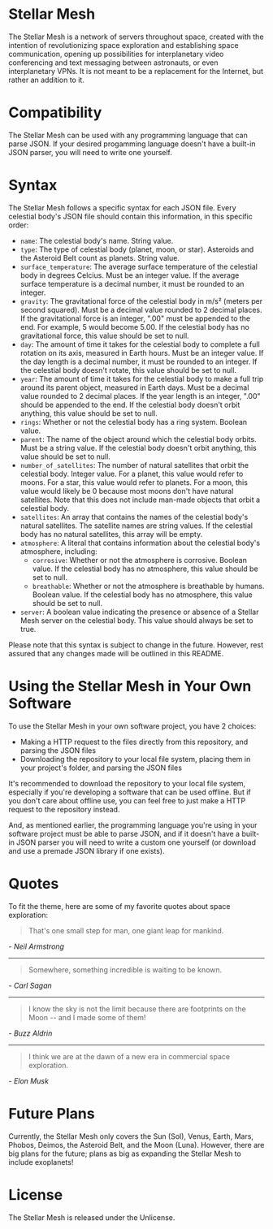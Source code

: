# Stellar Mesh
The Stellar Mesh is a network of servers throughout space, created with the intention of revolutionizing space exploration and establishing space communication, opening up possibilities for interplanetary video conferencing and text messaging between astronauts, or even interplanetary VPNs. It is not meant to be a replacement for the Internet, but rather an addition to it.

# Compatibility
The Stellar Mesh can be used with any programming language that can parse JSON. If your desired progamming language doesn't have a built-in JSON parser, you will need to write one yourself.

# Syntax
The Stellar Mesh follows a specific syntax for each JSON file. Every celestial body's JSON file should contain this information, in this specific order:

- `name`: The celestial body's name. String value.
- `type`: The type of celestial body (planet, moon, or star). Asteroids and the Asteroid Belt count as planets. String value.
- `surface_temperature`: The average surface temperature of the celestial body in degrees Celcius. Must be an integer value. If the average surface temperature is a decimal number, it must be rounded to an integer.
- `gravity`: The gravitational force of the celestial body in m/s² (meters per second squared). Must be a decimal value rounded to 2 decimal places. If the gravitational force is an integer, ".00" must be appended to the end. For example, 5 would become 5.00. If the celestial body has no gravitational force, this value should be set to null.
- `day`: The amount of time it takes for the celestial body to complete a full rotation on its axis, measured in Earth hours. Must be an integer value. If the day length is a decimal number, it must be rounded to an integer. If the celestial body doesn't rotate, this value should be set to null.
- `year`: The amount of time it takes for the celestial body to make a full trip around its parent object, measured in Earth days. Must be a decimal value rounded to 2 decimal places. If the year length is an integer, ".00" should be appended to the end. If the celestial body doesn't orbit anything, this value should be set to null.
- `rings`: Whether or not the celestial body has a ring system. Boolean value.
- `parent`: The name of the object around which the celestial body orbits. Must be a string value. If the celestial body doesn't orbit anything, this value should be set to null.
- `number_of_satellites`: The number of natural satellites that orbit the celestial body. Integer value. For a planet, this value would refer to moons. For a star, this value would refer to planets. For a moon, this value would likely be 0 because most moons don't have natural satellites. Note that this does not include man-made objects that orbit a celestial body.
- `satellites`: An array that contains the names of the celestial body's natural satellites. The satellite names are string values. If the celestial body has no natural satellites, this array will be empty.
- `atmosphere`: A literal that contains information about the celestial body's atmosphere, including:
    - `corrosive`: Whether or not the atmosphere is corrosive. Boolean value. If the celestial body has no atmosphere, this value should be set to null.
    - `breathable`: Whether or not the atmosphere is breathable by humans. Boolean value. If the celestial body has no atmosphere, this value should be set to null.
- `server`: A boolean value indicating the presence or absence of a Stellar Mesh server on the celestial body. This value should always be set to true.

Please note that this syntax is subject to change in the future. However, rest assured that any changes made will be outlined in this README.

# Using the Stellar Mesh in Your Own Software
To use the Stellar Mesh in your own software project, you have 2 choices:

- Making a HTTP request to the files directly from this repository, and parsing the JSON files
- Downloading the repository to your local file system, placing them in your project's folder, and parsing the JSON files

It's recommended to download the repository to your local file system, especially if you're developing a software that can be used offline. But if you don't care about offline use, you can feel free to just make a HTTP request to the repository instead.

And, as mentioned earlier, the programming language you're using in your software project must be able to parse JSON, and if it doesn't have a built-in JSON parser you will need to write a custom one yourself (or download and use a premade JSON library if one exists).

# Quotes
To fit the theme, here are some of my favorite quotes about space exploration:

> That's one small step for man, one giant leap for mankind.

*- Neil Armstrong*

---

> Somewhere, something incredible is waiting to be known.

*- Carl Sagan*

---

> I know the sky is not the limit because there are footprints on the Moon -- and I made some of them!

*- Buzz Aldrin*

---

> I think we are at the dawn of a new era in commercial space exploration.

*- Elon Musk*

# Future Plans
Currently, the Stellar Mesh only covers the Sun (Sol), Venus, Earth, Mars, Phobos, Deimos, the Asteroid Belt, and the Moon (Luna). However, there are big plans for the future; plans as big as expanding the Stellar Mesh to include exoplanets!

# License
The Stellar Mesh is released under the Unlicense.
